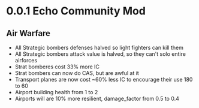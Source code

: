 # 0.0.1  Echo Community Mod



## Air Warfare
- All Strategic bombers defenses halved so light fighters can kill them
- All Strategic bombers attack value is halved, so they can't solo entire airforces
- Strat bomberes cost 33% more IC
- Strat bombers can now do CAS, but are awful at it
- Transport planes are now cost ~60% less IC to encourage their use 180 to 60  
- Airport building health from 1 to 2
- Airports will are 10% more resilient,  damage_factor from 0.5 to 0.4


